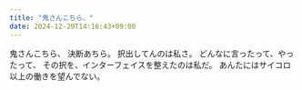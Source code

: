 ```yaml
---
title: "鬼さんこちら、"
date: 2024-12-20T14:16:43+09:00
---
```

鬼さんこちら、
決断あちら。
択出してんのは私さ。
どんなに言ったって、やったって、
その択を、インターフェイスを整えたのは私だ。
あんたにはサイコロ以上の働きを望んでない。
